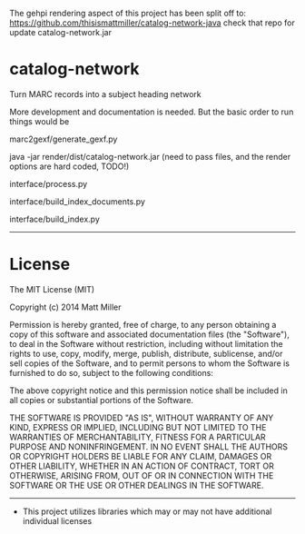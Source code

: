 The gehpi rendering aspect of this project has been split off to: https://github.com/thisismattmiller/catalog-network-java check that repo for update catalog-network.jar


catalog-network
===============

Turn MARC records into a subject heading network

More development and documentation is needed. But the basic order to run things would be

marc2gexf/generate_gexf.py

java -jar render/dist/catalog-network.jar (need to pass files, and the render options are hard coded, TODO!)


interface/process.py

interface/build_index_documents.py

interface/build_index.py



---

License
====
The MIT License (MIT)

Copyright (c) 2014 Matt Miller

Permission is hereby granted, free of charge, to any person obtaining a copy
of this software and associated documentation files (the "Software"), to deal
in the Software without restriction, including without limitation the rights
to use, copy, modify, merge, publish, distribute, sublicense, and/or sell
copies of the Software, and to permit persons to whom the Software is
furnished to do so, subject to the following conditions:

The above copyright notice and this permission notice shall be included in
all copies or substantial portions of the Software.

THE SOFTWARE IS PROVIDED "AS IS", WITHOUT WARRANTY OF ANY KIND, EXPRESS OR
IMPLIED, INCLUDING BUT NOT LIMITED TO THE WARRANTIES OF MERCHANTABILITY,
FITNESS FOR A PARTICULAR PURPOSE AND NONINFRINGEMENT. IN NO EVENT SHALL THE
AUTHORS OR COPYRIGHT HOLDERS BE LIABLE FOR ANY CLAIM, DAMAGES OR OTHER
LIABILITY, WHETHER IN AN ACTION OF CONTRACT, TORT OR OTHERWISE, ARISING FROM,
OUT OF OR IN CONNECTION WITH THE SOFTWARE OR THE USE OR OTHER DEALINGS IN
THE SOFTWARE.

---
* This project utilizes libraries which may or may not have additional individual licenses
